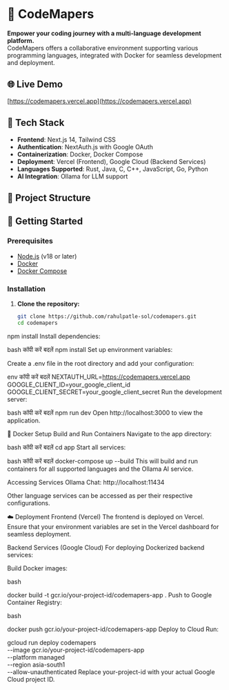 # 🚀 CodeMapers

**Empower your coding journey with a multi-language development platform.**  
CodeMapers offers a collaborative environment supporting various programming languages, integrated with Docker for seamless development and deployment.

## 🌐 Live Demo

[https://codemapers.vercel.app](https://codemapers.vercel.app)

## 🧰 Tech Stack

- **Frontend**: Next.js 14, Tailwind CSS
- **Authentication**: NextAuth.js with Google OAuth
- **Containerization**: Docker, Docker Compose
- **Deployment**: Vercel (Frontend), Google Cloud (Backend Services)
- **Languages Supported**: Rust, Java, C, C++, JavaScript, Go, Python
- **AI Integration**: Ollama for LLM support

## 📁 Project Structure


## 🚀 Getting Started

### Prerequisites

- [Node.js](https://nodejs.org/) (v18 or later)
- [Docker](https://www.docker.com/)
- [Docker Compose](https://docs.docker.com/compose/)

### Installation

1. **Clone the repository:**

   ```bash
   git clone https://github.com/rahulpatle-sol/codemapers.git
   cd codemapers
npm install
Install dependencies:

bash
कॉपी करें
बदलें
npm install
Set up environment variables:

Create a .env file in the root directory and add your configuration:

env
कॉपी करें
बदलें
NEXTAUTH_URL=https://codemapers.vercel.app
GOOGLE_CLIENT_ID=your_google_client_id
GOOGLE_CLIENT_SECRET=your_google_client_secret
Run the development server:

bash
कॉपी करें
बदलें
npm run dev
Open http://localhost:3000 to view the application.

🐳 Docker Setup
Build and Run Containers
Navigate to the app directory:

bash
कॉपी करें
बदलें
cd app
Start all services:

bash
कॉपी करें
बदलें
docker-compose up --build
This will build and run containers for all supported languages and the Ollama AI service.

Accessing Services
Ollama Chat: http://localhost:11434

Other language services can be accessed as per their respective configurations.

☁️ Deployment
Frontend (Vercel)
The frontend is deployed on Vercel. Ensure that your environment variables are set in the Vercel dashboard for seamless deployment.

Backend Services (Google Cloud)
For deploying Dockerized backend services:

Build Docker images:

bash

docker build -t gcr.io/your-project-id/codemapers-app .
Push to Google Container Registry:

bash

docker push gcr.io/your-project-id/codemapers-app
Deploy to Cloud Run:


gcloud run deploy codemapers \
  --image gcr.io/your-project-id/codemapers-app \
  --platform managed \
  --region asia-south1 \
  --allow-unauthenticated
Replace your-project-id with your actual Google Cloud project ID.
